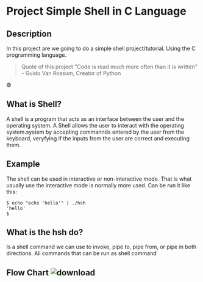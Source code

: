 # Project  Simple Shell in C Language

## Description
In this project are we going to do a simple shell project/tutorial. Using the C programming language.

>Quote of this project
"Code is read much more often than it is written" - Guido Van Rossum, Creator of Python

&copy;

## What is Shell?
A shell is a program that acts as an interface between the user and the operating system. A Shell allows the user to interact with the operating system.system by accepting commannds entered by the user from the keyboard, veryfying if the inputs from the user are correct and executing them.

## Example
The shell can be used in interactive or non-interactive mode. That is what usually use the interactive mode is normally more used. Can be run it like this:
```
$ echo "echo 'hello'" | ./hsh
'hello'
$
```
## What is the hsh do?
Is a shell command we can use to invoke, pipe to, pipe from, or pipe in both directions. All commands that can be run as shell command

## Flow Chart ![download](https://github.com/user-attachments/assets/ac211d5e-4f07-406c-9b1b-0bccece0e4d0)

